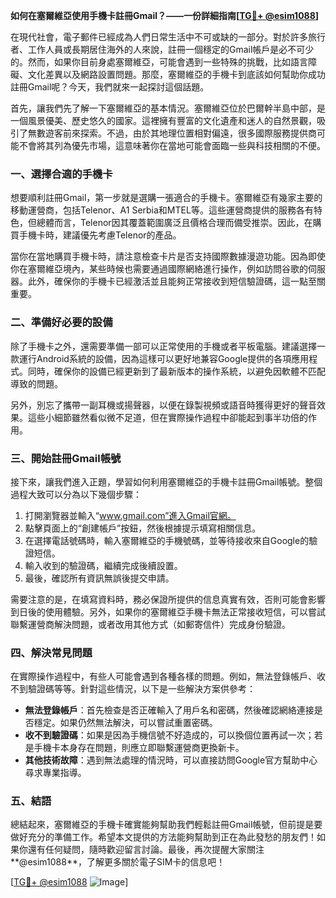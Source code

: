 **如何在塞爾維亞使用手機卡註冊Gmail？——一份詳細指南[[TG💪+ @esim1088](https://t.me/s/esim1088)]**

在現代社會，電子郵件已經成為人們日常生活中不可或缺的一部分。對於許多旅行者、工作人員或長期居住海外的人來說，註冊一個穩定的Gmail帳戶是必不可少的。然而，如果你目前身處塞爾維亞，可能會遇到一些特殊的挑戰，比如語言障礙、文化差異以及網路設置問題。那麼，塞爾維亞的手機卡到底該如何幫助你成功註冊Gmail呢？今天，我們就來一起探討這個話題。

首先，讓我們先了解一下塞爾維亞的基本情況。塞爾維亞位於巴爾幹半島中部，是一個風景優美、歷史悠久的國家。這裡擁有豐富的文化遺產和迷人的自然景觀，吸引了無數遊客前來探索。不過，由於其地理位置相對偏遠，很多國際服務提供商可能不會將其列為優先市場，這意味著你在當地可能會面臨一些與科技相關的不便。

### 一、選擇合適的手機卡

想要順利註冊Gmail，第一步就是選購一張適合的手機卡。塞爾維亞有幾家主要的移動運營商，包括Telenor、A1 Serbia和MTEL等。這些運營商提供的服務各有特色，但總體而言，Telenor因其覆蓋範圍廣泛且價格合理而備受推崇。因此，在購買手機卡時，建議優先考慮Telenor的產品。

當你在當地購買手機卡時，請注意檢查卡片是否支持國際數據漫遊功能。因為即使你在塞爾維亞境內，某些時候也需要通過國際網絡進行操作，例如訪問谷歌的伺服器。此外，確保你的手機卡已經激活並且能夠正常接收到短信驗證碼，這一點至關重要。

### 二、準備好必要的設備

除了手機卡之外，還需要準備一部可以正常使用的手機或者平板電腦。建議選擇一款運行Android系統的設備，因為這樣可以更好地兼容Google提供的各項應用程式。同時，確保你的設備已經更新到了最新版本的操作系統，以避免因軟體不匹配導致的問題。

另外，別忘了攜帶一副耳機或揚聲器，以便在錄製視頻或語音時獲得更好的聲音效果。這些小細節雖然看似微不足道，但在實際操作過程中卻能起到事半功倍的作用。

### 三、開始註冊Gmail帳號

接下來，讓我們進入正題，學習如何利用塞爾維亞的手機卡註冊Gmail帳號。整個過程大致可以分為以下幾個步驟：

1. 打開瀏覽器並輸入“www.gmail.com”進入Gmail官網。
2. 點擊頁面上的“創建帳戶”按鈕，然後根據提示填寫相關信息。
3. 在選擇電話號碼時，輸入塞爾維亞的手機號碼，並等待接收來自Google的驗證短信。
4. 輸入收到的驗證碼，繼續完成後續設置。
5. 最後，確認所有資訊無誤後提交申請。

需要注意的是，在填寫資料時，務必保證所提供的信息真實有效，否則可能會影響到日後的使用體驗。另外，如果你的塞爾維亞手機卡無法正常接收短信，可以嘗試聯繫運營商解決問題，或者改用其他方式（如郵寄信件）完成身份驗證。

### 四、解決常見問題

在實際操作過程中，有些人可能會遇到各種各樣的問題。例如，無法登錄帳戶、收不到驗證碼等等。針對這些情況，以下是一些解決方案供參考：

- **無法登錄帳戶**：首先檢查是否正確輸入了用戶名和密碼，然後確認網絡連接是否穩定。如果仍然無法解決，可以嘗試重置密碼。
- **收不到驗證碼**：如果是因為手機信號不好造成的，可以換個位置再試一次；若是手機卡本身存在問題，則應立即聯繫運營商更換新卡。
- **其他技術故障**：遇到無法處理的情況時，可以直接訪問Google官方幫助中心尋求專業指導。

### 五、結語

總結起來，塞爾維亞的手機卡確實能夠幫助我們輕鬆註冊Gmail帳號，但前提是要做好充分的準備工作。希望本文提供的方法能夠幫助到正在為此發愁的朋友們！如果你還有任何疑問，隨時歡迎留言討論。最後，再次提醒大家關注**@esim1088**，了解更多關於電子SIM卡的信息吧！

[[TG💪+ @esim1088](https://t.me/s/esim1088) ![Image](https://i.postimg.cc/4NQfJmqS/Snipaste-2025-05-13-00-14-12.png)]
